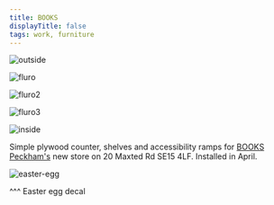 ```yaml
---
title: BOOKS
displayTitle: false
tags: work, furniture
---
```

![outside](https://d2w9rnfcy7mm78.cloudfront.net/12243938/original_b30091ef918bab8bf89ad9610ce95f86.jpg?1623489853?bc=0)

![fluro](https://d2w9rnfcy7mm78.cloudfront.net/12244006/original_2ad1b25e68ca3e286169bb60385c4323.jpg?1623491791?bc=0)

![fluro2](https://d2w9rnfcy7mm78.cloudfront.net/12244007/original_fcedc50d6e0b7706261718b9d503c05c.jpg?1623491801?bc=0)

![fluro3](https://d2w9rnfcy7mm78.cloudfront.net/12244008/original_a570b462af8f7ed0063d2e0ec21312d0.jpg?1623491801?bc=0)

![inside](https://d2w9rnfcy7mm78.cloudfront.net/12243939/original_da7ba6f8d06e0564e1668822646a2080.jpg?1623489856?bc=0)

Simple plywood counter, shelves and accessibility ramps for [BOOKS Peckham's](https://books-peckham.com/) new store on 20 Maxted Rd SE15 4LF. Installed in April.

![easter-egg](https://d2w9rnfcy7mm78.cloudfront.net/12244030/original_aeb9c6bdc79b46390eb33d6f1b1bf67f.jpg?1623492670?bc=0)

^^^ Easter egg decal